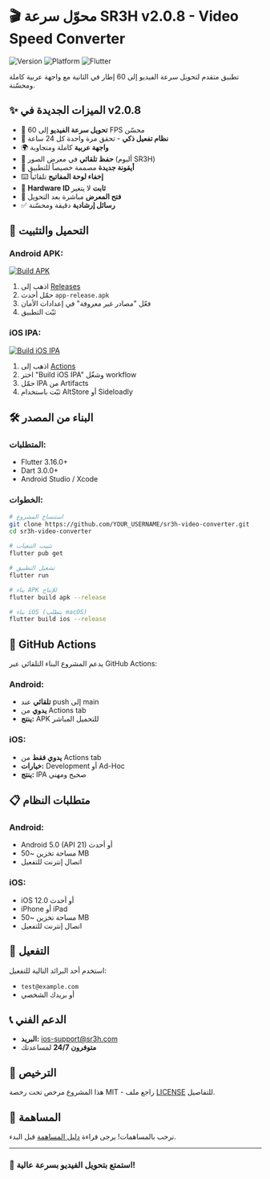 # 🎬 محوّل سرعة SR3H v2.0.8 - Video Speed Converter

![Version](https://img.shields.io/badge/version-2.0.8-blue.svg)
![Platform](https://img.shields.io/badge/platform-iOS-lightgrey.svg)
![Flutter](https://img.shields.io/badge/Flutter-3.24.5-blue.svg)

تطبيق متقدم لتحويل سرعة الفيديو إلى 60 إطار في الثانية مع واجهة عربية كاملة ومحسّنة.

## ✨ الميزات الجديدة في v2.0.8

- 🚀 **تحويل سرعة الفيديو** إلى 60 FPS محسّن
- 🔐 **نظام تفعيل ذكي** - تحقق مرة واحدة كل 24 ساعة
- 🌍 **واجهة عربية** كاملة ومتجاوبة
- 📱 **حفظ تلقائي** في معرض الصور (ألبوم SR3H)
- 🎨 **أيقونة جديدة** مصممة خصيصاً للتطبيق
- ⌨️ **إخفاء لوحة المفاتيح** تلقائياً
- 🔐 **Hardware ID ثابت** لا يتغير
- 📂 **فتح المعرض** مباشرة بعد التحويل
- ✅ **رسائل إرشادية** دقيقة ومحسّنة

## 📱 التحميل والتثبيت

### Android APK:
[![Build APK](https://github.com/YOUR_USERNAME/sr3h-video-converter/actions/workflows/build-apk.yml/badge.svg)](https://github.com/YOUR_USERNAME/sr3h-video-converter/actions/workflows/build-apk.yml)

1. اذهب إلى [Releases](https://github.com/YOUR_USERNAME/sr3h-video-converter/releases)
2. حمّل أحدث `app-release.apk`
3. فعّل "مصادر غير معروفة" في إعدادات الأمان
4. ثبّت التطبيق

### iOS IPA:
[![Build iOS IPA](https://github.com/YOUR_USERNAME/sr3h-video-converter/actions/workflows/build-ios.yml/badge.svg)](https://github.com/YOUR_USERNAME/sr3h-video-converter/actions/workflows/build-ios.yml)

1. اذهب إلى [Actions](https://github.com/YOUR_USERNAME/sr3h-video-converter/actions)
2. اختر "Build iOS IPA" وشغّل workflow
3. حمّل IPA من Artifacts
4. ثبّت باستخدام AltStore أو Sideloadly

## 🛠️ البناء من المصدر

### المتطلبات:
- Flutter 3.16.0+
- Dart 3.0.0+
- Android Studio / Xcode

### الخطوات:
```bash
# استنساخ المشروع
git clone https://github.com/YOUR_USERNAME/sr3h-video-converter.git
cd sr3h-video-converter

# تثبيت التبعيات
flutter pub get

# تشغيل التطبيق
flutter run

# بناء APK للإنتاج
flutter build apk --release

# بناء iOS (يتطلب macOS)
flutter build ios --release
```

## 🔧 GitHub Actions

يدعم المشروع البناء التلقائي عبر GitHub Actions:

### Android:
- **تلقائي** عند push إلى main
- **يدوي** من Actions tab
- **ينتج:** APK للتحميل المباشر

### iOS:
- **يدوي فقط** من Actions tab
- **خيارات:** Development أو Ad-Hoc
- **ينتج:** IPA صحيح ومهني

## 📋 متطلبات النظام

### Android:
- Android 5.0 (API 21) أو أحدث
- مساحة تخزين ~50 MB
- اتصال إنترنت للتفعيل

### iOS:
- iOS 12.0 أو أحدث
- iPhone أو iPad
- مساحة تخزين ~50 MB
- اتصال إنترنت للتفعيل

## 🔐 التفعيل

استخدم أحد البرائد التالية للتفعيل:
- `test@example.com`
- أو بريدك الشخصي

## 📞 الدعم الفني

- **البريد:** ios-support@sr3h.com
- **متوفرون 24/7** لمساعدتك

## 📄 الترخيص

هذا المشروع مرخص تحت رخصة MIT - راجع ملف [LICENSE](LICENSE) للتفاصيل.

## 🤝 المساهمة

نرحب بالمساهمات! يرجى قراءة [دليل المساهمة](CONTRIBUTING.md) قبل البدء.

---

### 🎉 استمتع بتحويل الفيديو بسرعة عالية!
